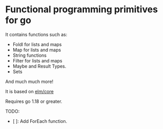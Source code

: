 # Functional programming primitives for go

It contains functions such as:

- Foldl for lists and maps
- Map for lists and maps
- String functions
- Filter for lists and maps
- Maybe and Result Types.
- Sets

And much much more!

It is based on [elm/core](https://package.elm-lang.org/packages/elm/core/latest/)

Requires go 1.18 or greater.

TODO:

- [ ]: Add ForEach function.
